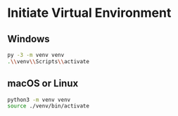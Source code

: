 # Initiate Virtual Environment 

## Windows
```sh
py -3 -m venv venv
.\\venv\\Scripts\\activate
```

## macOS or Linux
```sh
python3 -m venv venv
source ./venv/bin/activate
```

